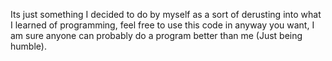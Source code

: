 Its just something I decided to do by myself as a sort of derusting into what I learned of programming, feel free to use this code in anyway you want, I am sure anyone can probably do a program better than me (Just being humble).
